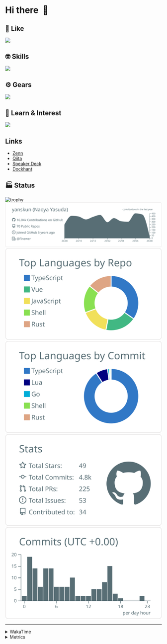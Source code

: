 # Hi there&nbsp; :wave:

## 💌 Like
<img src="https://go-skill-icons.vercel.app/api/icons?i=github" />

## 🤓 Skills
<img src="https://go-skill-icons.vercel.app/api/icons?i=js,ts,vue,nuxtjs,react,nextjs,go,lua,git" />

## ⚙️ Gears
<img src="https://go-skill-icons.vercel.app/api/icons?i=neovim,vscode,githubcopilot,alacritty,tmux" />

## 📖 Learn & Interest
<img src="https://go-skill-icons.vercel.app/api/icons?i=rust,deno,css,zig,playwright,githubactions,storybook,netlify,eslint" />

## Links
- [Zenn](https://zenn.dev/yanskun)
- [Qiita](https://qiita.com/yanskun)
- [Speaker Deck](https://speakerdeck.com/yanskun)
- [Dockhant](https://www.dockhunt.com/users/yanskun)

<!-- https://github.com/ryo-ma/github-profile-trophy -->

## 🏭 Status

<img src="https://github-profile-trophy.vercel.app/?username=yanskun&theme=onedark&row=1" alt="trophy">

<!-- https://github.com/vn7n24fzkq/github-profile-summary-cards -->
<picture>
  <source media="(prefers-color-scheme: dark)" srcset="https://raw.githubusercontent.com/yanskun/yanskun/master/profile-summary-card-output/nord_dark/0-profile-details.svg">
 <img src="https://raw.githubusercontent.com/yanskun/yanskun/master/profile-summary-card-output/default/0-profile-details.svg">
</picture>
<br>
<picture>
  <source media="(prefers-color-scheme: dark)" srcset="https://raw.githubusercontent.com/yanskun/yanskun/master/profile-summary-card-output/nord_dark/1-repos-per-language.svg">
 <img src="https://raw.githubusercontent.com/yanskun/yanskun/master/profile-summary-card-output/default/1-repos-per-language.svg">
</picture>
<picture>
  <source media="(prefers-color-scheme: dark)" srcset="https://raw.githubusercontent.com/yanskun/yanskun/master/profile-summary-card-output/nord_dark/2-most-commit-language.svg">
 <img src="https://raw.githubusercontent.com/yanskun/yanskun/master/profile-summary-card-output/default/2-most-commit-language.svg">
</picture>
<br>
<picture>
  <source media="(prefers-color-scheme: dark)" srcset="https://raw.githubusercontent.com/yanskun/yanskun/master/profile-summary-card-output/nord_dark/3-stats.svg">
 <img src="https://raw.githubusercontent.com/yanskun/yanskun/master/profile-summary-card-output/default/3-stats.svg">
</picture>
<picture>
  <source media="(prefers-color-scheme: dark)" srcset="https://raw.githubusercontent.com/yanskun/yanskun/master/profile-summary-card-output/nord_dark/4-productive-time.svg">
 <img src="https://raw.githubusercontent.com/yanskun/yanskun/master/profile-summary-card-output/default/4-productive-time.svg">
</picture>

---

<details>
  <summary>WakaTime</summary>
<!--START_SECTION:waka-->
![Code Time](http://img.shields.io/badge/Code%20Time-2%2C473%20hrs%2024%20mins-blue)

**🐱 My GitHub Data** 

> 📦 149.0 kB Used in GitHub's Storage 
 > 
> 🏆 2,657 Contributions in the Year 2025
 > 
> 💼 Opted to Hire
 > 
> 📜 131 Public Repositories 
 > 
> 🔑 6 Private Repositories 
 > 
**I'm an Early 🐤** 

```text
🌞 Morning                27831 commits       ████░░░░░░░░░░░░░░░░░░░░░   16.17 % 
🌆 Daytime                105417 commits      ███████████████░░░░░░░░░░   61.26 % 
🌃 Evening                35050 commits       █████░░░░░░░░░░░░░░░░░░░░   20.37 % 
🌙 Night                  3771 commits        █░░░░░░░░░░░░░░░░░░░░░░░░   02.19 % 
```
📅 **I'm Most Productive on Tuesday** 

```text
Monday                   27354 commits       ████░░░░░░░░░░░░░░░░░░░░░   15.90 % 
Tuesday                  38193 commits       ██████░░░░░░░░░░░░░░░░░░░   22.20 % 
Wednesday                36433 commits       █████░░░░░░░░░░░░░░░░░░░░   21.17 % 
Thursday                 32705 commits       █████░░░░░░░░░░░░░░░░░░░░   19.01 % 
Friday                   31133 commits       █████░░░░░░░░░░░░░░░░░░░░   18.09 % 
Saturday                 2165 commits        ░░░░░░░░░░░░░░░░░░░░░░░░░   01.26 % 
Sunday                   4086 commits        █░░░░░░░░░░░░░░░░░░░░░░░░   02.37 % 
```


📊 **This Week I Spent My Time On** 

```text
🕑︎ Time Zone: Asia/Tokyo

💬 Programming Languages: 
TypeScript               23 hrs 58 mins      ████████████████░░░░░░░░░   65.80 % 
Go                       5 hrs 58 mins       ████░░░░░░░░░░░░░░░░░░░░░   16.40 % 
Protocol Buffer          1 hr 40 mins        █░░░░░░░░░░░░░░░░░░░░░░░░   04.60 % 
Other                    1 hr 16 mins        █░░░░░░░░░░░░░░░░░░░░░░░░   03.49 % 
Markdown                 54 mins             █░░░░░░░░░░░░░░░░░░░░░░░░   02.51 % 

🔥 Editors: 
Neovim                   31 hrs 10 mins      █████████████████████░░░░   85.58 % 
VS Code                  5 hrs 15 mins       ████░░░░░░░░░░░░░░░░░░░░░   14.42 % 

💻 Operating System: 
Mac                      36 hrs 25 mins      █████████████████████████   100.00 % 
```


 Last Updated on 03/08/2025 05:37:23 UTC
<!--END_SECTION:waka-->
</details>

<details>
  <summary>Metrics</summary>
  <img src="https://github.com/yanskun/yanskun/blob/main/github-metrics.svg" alt="Metrics">
</details>
